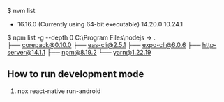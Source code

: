 $ nvm list

  * 16.16.0 (Currently using 64-bit executable)
    14.20.0
    10.24.1

$ npm list -g --depth 0
C:\Program Files\nodejs -> .\
├── corepack@0.10.0
├── eas-cli@2.5.1
├── expo-cli@6.0.6
├── http-server@14.1.1
├── npm@8.19.2
└── yarn@1.22.19

How to run development mode
---
1. npx react-native run-android